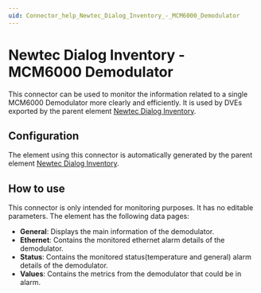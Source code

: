 ```yaml
---
uid: Connector_help_Newtec_Dialog_Inventory_-_MCM6000_Demodulator
---
```


# Newtec Dialog Inventory - MCM6000 Demodulator

This connector can be used to monitor the information related to a single MCM6000 Demodulator more clearly and efficiently. It is used by DVEs exported by the parent element [Newtec Dialog Inventory](xref:Connector_help_Newtec_Dialog_Inventory_Technical).

## Configuration

The element using this connector is automatically generated by the parent element [Newtec Dialog Inventory](xref:Connector_help_Newtec_Dialog_Inventory_Technical).

## How to use

This connector is only intended for monitoring purposes. It has no editable parameters.
The element has the following data pages:

- **General**: Displays the main information of the demodulator.
- **Ethernet**: Contains the monitored ethernet alarm details of the demodulator.
- **Status**: Contains the monitored status(temperature and general) alarm details of the demodulator.
- **Values**: Contains the metrics from the demodulator that could be in alarm.